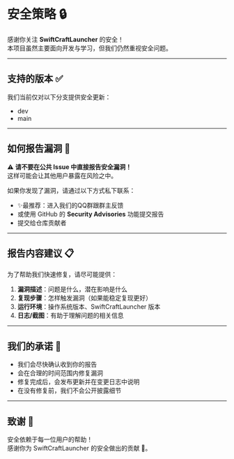 # 安全策略 🔒

感谢你关注 **SwiftCraftLauncher** 的安全！  
本项目虽然主要面向开发与学习，但我们仍然重视安全问题。  

---

## 支持的版本 ✅

我们当前仅对以下分支提供安全更新：
- dev
- main

---

## 如何报告漏洞 🐞

⚠️ **请不要在公共 Issue 中直接报告安全漏洞！**  
这样可能会让其他用户暴露在风险之中。  

如果你发现了漏洞，请通过以下方式私下联系：  
- ✨最推荐：进入我们的QQ群跟群主反馈
- 或使用 GitHub 的 **Security Advisories** 功能提交报告
- 提交给仓库贡献者

---

## 报告内容建议 📋

为了帮助我们快速修复，请尽可能提供：  
1. **漏洞描述**：问题是什么，潜在影响是什么  
2. **复现步骤**：怎样触发漏洞（如果能稳定复现更好）  
3. **运行环境**：操作系统版本、SwiftCraftLauncher 版本  
4. **日志/截图**：有助于理解问题的相关信息  

---

## 我们的承诺 🤝

- 我们会尽快确认收到你的报告  
- 会在合理的时间范围内修复漏洞  
- 修复完成后，会发布更新并在变更日志中说明  
- 在没有修复前，我们不会公开披露细节  

---

## 致谢 💖

安全依赖于每一位用户的帮助！  
感谢你为 SwiftCraftLauncher 的安全做出的贡献 🙏。

